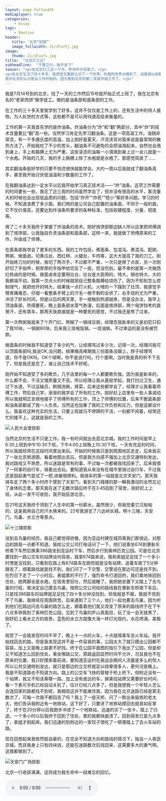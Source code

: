 ```yaml
---
layout: page-fullwidth
mediaplayer: true
categories:
    - Essay
tags:
    - Emotion
header:
   title: '北京“初探”'
   image_fullwidth: 21/1FunYj.jpg
image:
   thumb: 21/1Fuufs.jpg
title:  "北京打工记"
subheadline:  "千里之行，始于足下"
teaser: "<p>在北京打工近一个月，昨天终于回来了。</p>
<p>在北京生活了四十多天，我感觉又重新认识了一下世界。外面的世界太精彩了，这是我以前都无法想象的。
我对北京的认识是从工作开始的。因为我到北京的第二天就开始工作了。</p>"
---
```


我是7月14号到的北京，找了一天的工作然后15号就开始正式上班了。我在北京有名的“老家肉饼”做学徒工。做的是油条部和面条部的工作。

在工作的三十多天里我学到了好多。这并不仅仅是工作上的，还有生活中的待人接物，为人处世的方式等，这些都不是可以用待遇高低来衡量的。
   
工作的第一天我首先学的是炸油条。炸油条分为“炸”和“翻”两部分，其中“炸”的技术含量要比“翻”高一些。当然学习肯定先学习翻油条。这是一项高温工作。油锅非常烫，有一千多摄氏度的高温，加上刚好是夏天，汗流浃背对我来说是最常用的散热方法了。开始我吃了不少的苦头，翻油条不可避免的会把油溅起来，自然也会溅到身上，手上和胳膊上尤为严重，这些滚烫的油每一小滴溅到身上过一会儿就是一个水疱。开始的几天，我的手上胳膊上除了水疱就是水疱了。那感觉简直了……

其实翻油条挺好学的只要不怕烫很快就能学会，大约一周以后我就成了翻油条高手，甚至我开始讨厌低油温和少数量的工作了。

在我翻油条达到一定水平以后我开始学习真正技术活——“炸”油条。这项工作需要的时间要长一些，我花了近三周的时间虽然学会了，但并没有很高的水平，客流量大的时候也会出现低品质的问题，包括“炸开”“炸死”“短小”等好多问题。学习的时候，不知道浪费了多少面。我们用的是公司自己配置的油条面，不同于一般的面，它不仅价值高，还要达到炸油条所要求的各种标准，包括软硬程度、分量、韧度等。

用了二十多天我终于掌握了炸油条的技术。刚好烙饼部那边缺人所以店里把师傅调到了烙饼部，让我独自负责油条部和面条部，这样一来，我就做了师傅原来的工作，升级成了师傅。

在面条部我学会了更多的东西。我的工作包括，煮面条、包混沌、煮混沌、配粥、熬粥、做面卤。切黄瓜丝、西红柿、火腿丝，牛肉等，这大大提高了我的刀工。刚开始练刀功的时候，我切了两次手，不过都不严重，一次只是擦了点皮，另一次刚好切了手指甲，把厚厚的手指甲给切去了一层，但没伤到。最不幸的是第一次做西红柿卤的是时候。做面卤肯定要用灶台，灶台是大厨用的，特大，锅也特大，大的我都端不动，我第一次点火的时候就把自己整条胳膊给烧伤了。因为不知到怎么控制煤气，我把他开的特大，结果我一点打火机，火噌的一下蹿到了灶顶，我感觉手臂疼痛难忍，仔细一看整条手臂上的汗毛一根不剩的全烘了。右手烧的尤为严重，冲凉了好长时间，但是以后的两天里，手一接触到热源就疼，但是没办法，我早上顶油条部，热得要死，晚上面条部水蒸气弥漫，后面是烙饼部，两个电饼铛考的直冒汗，还有篜车，那两天我直接就是一种要死的感觉，不过我还是熬了过来。

第一次熬粥我就来了个开门红。熬糊了一锅绿豆粥，经理念我新来的又是初犯只扣了我10块，一锅粥80块。后来我三烧电饭锅，一烧油锅，不过幸运的是没有被罚款。

做面条的时候我不知道受了多少的气，让经理骂过多少次。记得一次，经理问我可以顶面条部吗,我说OK,没问题，结果晚高峰期我三份面条没跟上，胖子经理骂道，你不是OK吗，OK个球啊，你不是说行吗，行个蛋啊。当时我是真的听不下去了，但是我还是忍了，谁让自己技术不好呢。

刚开始不知道受了多的欺负，几乎店里的每一个人都要欺负我。因为我是新来的，什么都不会，干活又慢质量又不高，所以经理让我从基层学起，我打扫过卫生，通过下水道，干过运输员，刷锅洗碗，择菜，后来这些都学会了，经理才让我看着师傅工作，然后自己学，渐渐的我学会了所有的工作。刚好赶上店里有一些人事调动所以我就明正言顺地接手了师傅所有的工作，顶上了师傅的位置，后来干脆面条部和油条部都成了我一人负责。当然这也加重了我的工作负担和压力，但是这都没什么，我喜欢这种充实的生活，只要上班就马不停蹄的干活，一刻都不闲着，经常还忙的接不上，这就是我的工作。

![人民大会堂掠影]({{site.urlimg}}21/1FuQlq.jpg)

当然北京的生活不只是工作。我一有时间就出去逛北京城。我的工作时间是早上6:30上班到中午10:30下班，下午4:00上班晚上10:30下班，一天有充足的时间，所以我就经常在这段时间里出来玩。开始的时候我只是到周围地区走走，后来我买了一张北京旅游图，看着地图出去玩，但是我方向感不强加上北京交通特别发达，我对路线又不熟悉，所以迷路是常有的事，不过每一次都被我找回来了。后来我借了一同事的自行车，骑着出去玩。要知道我从来没有在城市里骑过自行车，不过我还是鼓起勇气尝试了一把,进展很顺利。我骑车的第一站就是北京天安门，那天我骑车走了两个多小时终于摸到了天安门，看到天门城楼的那一瞬我激动的全然忘记了身体的乏累。那天我在迷了无数次路后终于在3:45回到了宿舍，刚好赶上上班，从此一发不可收拾，我开始狂游北京。

在21号这天我终于领到了人生中的第一份薪水，虽然很少，但我觉着它沉甸甸的，这是我用自己的汗水换来的。22号我游览了八达岭长城，明十三陵，天安门，鸟巢、水立方等景点。

![十三陵掠影]({{site.urlimg}}21/1Ful60.jpg)

说到去鸟巢的经历，我自己都觉得骄傲，因为亚运村建在城郊离我们那很远，对那边的路我一点都不知道。我给公交公司打电话问了一下，他们说乘坐674到惠新东桥南下车然后换乘386路坐到亚运村下车，然后步行到奥林匹克公园。可是在北京要找到一路公交车的站牌谈何容易，就拿674路来说，我和表姐足足找了一个多小时愣是没找到，只看到在路上有674路车在跑但就是没有站牌，追着车跑了5分钟跟丢了，顺着路找就是找不到，我们问了一下交警，交警说在那边可还是找不到。在烈日下走了一个小时后，表姐累的不行了，强烈命令打道回府，我们乘地铁回到住处，她两脚全是水疱，在宿舍里狂吐，然后就睡了。我把她安置下又踏上了去鸟巢的行程，我决定自己摸去鸟巢。按照公交公司给的路线我在惠新东桥南下车后，只是找386路车的站牌就足足找了四十多分钟没找到。但我就是不服，我就不信到不了鸟巢。我继续在周围转悠，后来遇到了三个人，他们一起也要去鸟巢，因为听到他们在路边问去鸟巢的路怎么走，跟着着他们我又改变了原来的路线终于在下午六点多钟我到了奥林匹克公园，见到了鸟巢的庐山真面目，玩了没一会天就黑了，刚好赶上看水立方的夜景，蓝色的水立方就像大海一样灯光隐约，水花喷涌，美极了。

观赏了一会我发现时间不早了，晚上十一点的火车，十点就得乘车去火车站。我开始找回去的路，但是我发现这并不是一件容易的事，公园太大了就只摸出公园都不容易，加上又是晚上路更不好找。终于在公园平面图的指引下我出了公园，但是却又不知道怎么回到住处，乘坐哪路公交，原路返回显然时间不允许，况且我也不在原来的位置，我只好摸索着前进。要知道亚运村在奥运会期间人流量是多么的惊人所以公共交通特别发达，就只是那边的立交桥就足以绕晕很多人，更何况是晚上。我是不知道路也不知道方向。路上的公交车飞快的穿梭于桥上桥下。但附近没有一个站牌，我又不知该乘哪一路，加上没有直达的车，换乘找站牌又需要好长时间，看一下表可手机已经自动关机了，估计已经八点多了。但是我想我一个年轻人怎么会连回家的路都找不到呢，我相信这并不能难住我，因为我在北京迷路已经是第无数次了，可每一次我不都回去了吗？我上了一座天桥，问了一群出来锻炼的老太太，他们告诉我附近有一地铁站，这下好了，只要进了地铁站摸回去就易如反掌了，终于在20分钟以后我跑步冲进了一个地铁站，迅速的买了一张卡，踏上了归途。一个多小时以后我终于回到了住处，累的我都快崩溃了。回到宿舍已是九点多了，表姐才刚起床。我们迅速的到附近的一家饺子馆吃了一顿便踏上了去火车站的路。

现在回想起来我依然挺自豪的，在完全不知道方向和路线的情况下，独自一人夜逛京城，而且我身上只有四块钱，还能在迷路数次后找回来，这需要多大的勇气啊。这我都做到了。

![天安门广场掠影]({{site.urlimg}}21/1FuMpn.jpg)

北京一行收获满满，这将成为我生命中一段难忘的回忆。

<audio src='{{site.urlbgm}}road.mp3' type="audio/mp3" autoplay loop controls></audio>